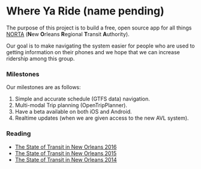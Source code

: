 # Where Ya Ride (name pending)

The purpose of this project is to build a free, open source app for all things [NORTA](http://norta.com) (**N**ew **O**rleans **R**egional **T**ransit **A**uthority).

Our goal is to make navigating the system easier for people who are used to getting information on their phones and we hope that we can increase ridership among this group.

### Milestones

Our milestones are as follows:

1. Simple and accurate schedule (GTFS data) navigation.
2. Multi-modal Trip planning (OpenTripPlanner).
3. Have a beta available on both iOS and Android.
4. Realtime updates (when we are given access to the new AVL system).

### Reading

* [The State of Transit in New Orleans 2016](http://rideneworleans.org/wp-content/uploads/2016/08/Ride-New-Orleans-2016-State-of-Transit-Report.pdf)
* [The State of Transit in New Orleans 2015](http://rideneworleans.org/wp-content/uploads/2015/08/sots2015new.pdf)
* [The State of Transit in New Orleans 2014](http://rideneworleans.org/wp-content/uploads/2014/07/RideNewOrleans_StateOfTransitSystem_071614_FINAL21.pdf)
